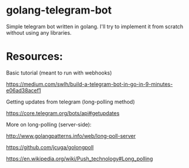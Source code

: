 # golang-telegram-bot

Simple telegram bot written in golang. I'll try to implement it from scratch without using any libraries.

# Resources:

Basic tutorial (meant to run with webhooks)

https://medium.com/swlh/build-a-telegram-bot-in-go-in-9-minutes-e06ad38acef1


Getting updates from telegram (long-polling method)

https://core.telegram.org/bots/api#getupdates


More on long-polling (server-side):

http://www.golangpatterns.info/web/long-poll-server

https://github.com/jcuga/golongpoll

https://en.wikipedia.org/wiki/Push_technology#Long_polling
